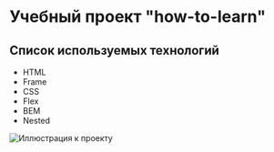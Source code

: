 # Учебный проект "how-to-learn"

## Список используемых технологий

- HTML
- Frame
- CSS
- Flex
- BEM
- Nested


![Иллюстрация к проекту](https://i.postimg.cc/jd1bpNbh/Group-1.png)
